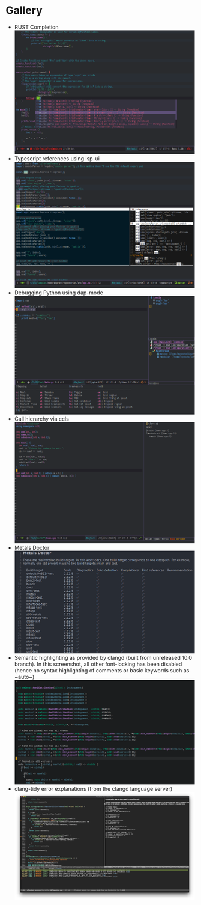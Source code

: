 Gallery
=======

- RUST Completion
    ![](/examples/completion.png)
- Typescript references using lsp-ui
    ![](/examples/references.png)
- Debugging Python using dap-mode
    ![](/examples/python_debugging.png)
- Call hierarchy via ccls
    ![](/examples/call-hierarchy-ccls.png)
- Metals Doctor
    ![](/examples/metals-doctor.png)
- Semantic highlighting as provided by clangd (built from unreleased 10.0 branch). In this screenshot, all other font-locking has been disabled (hence no syntax highlighting of comments or basic keywords such as ~auto~)
    ![](/examples/clangd_semantic_highlighting.png)
- clang-tidy error explanations (from the clangd language server)
    ![](/examples/clangd-clang-tidy-integration.png)
